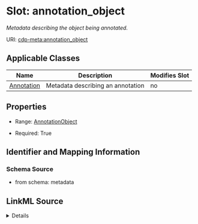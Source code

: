 # Slot: annotation_object


_Metadata describing the object being annotated._



URI: [cdp-meta:annotation_object](metadataannotation_object)



<!-- no inheritance hierarchy -->




## Applicable Classes

| Name | Description | Modifies Slot |
| --- | --- | --- |
[Annotation](Annotation.md) | Metadata describing an annotation |  no  |







## Properties

* Range: [AnnotationObject](AnnotationObject.md)

* Required: True





## Identifier and Mapping Information







### Schema Source


* from schema: metadata




## LinkML Source

<details>
```yaml
name: annotation_object
description: Metadata describing the object being annotated.
from_schema: metadata
rank: 1000
alias: annotation_object
owner: Annotation
domain_of:
- Annotation
range: AnnotationObject
required: true
inlined: true
inlined_as_list: true

```
</details>